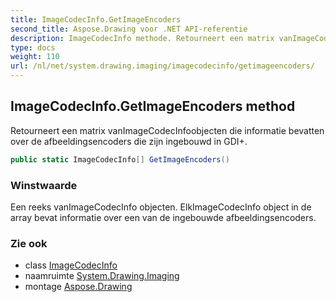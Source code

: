```yaml
---
title: ImageCodecInfo.GetImageEncoders
second_title: Aspose.Drawing voor .NET API-referentie
description: ImageCodecInfo methode. Retourneert een matrix vanImageCodecInfoobjecten die informatie bevatten over de afbeeldingsencoders die zijn ingebouwd in GDI.
type: docs
weight: 110
url: /nl/net/system.drawing.imaging/imagecodecinfo/getimageencoders/
---
```

## ImageCodecInfo.GetImageEncoders method

Retourneert een matrix vanImageCodecInfoobjecten die informatie bevatten over de afbeeldingsencoders die zijn ingebouwd in GDI+.

```csharp
public static ImageCodecInfo[] GetImageEncoders()
```

### Winstwaarde

Een reeks vanImageCodecInfo objecten. ElkImageCodecInfo object in de array bevat informatie over een van de ingebouwde afbeeldingsencoders.

### Zie ook

* class [ImageCodecInfo](../)
* naamruimte [System.Drawing.Imaging](../../imagecodecinfo/)
* montage [Aspose.Drawing](../../../)


